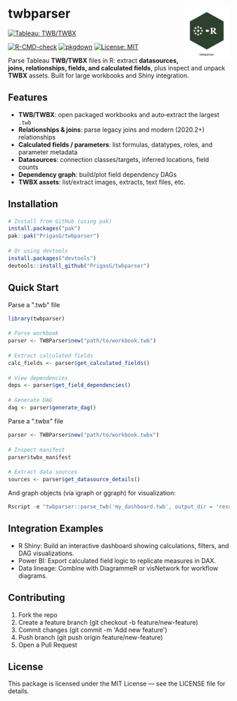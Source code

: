 # twbparser <a href="https://PrigasG.github.io/twbparser/"><img src="man/figures/README-logo.png" alt="twbparser logo" align="right" height="120"></a>

[![Tableau: TWB/TWBX](https://img.shields.io/badge/Tableau-TWB%2FTWBX-blue)](https://PrigasG.github.io/twbparser/)


[![R-CMD-check](https://github.com/%3CUSER%3E/twbparser/actions/workflows/R-CMD-check.yaml/badge.svg?branch=master)](https://github.com/%3CUSER%3E/twbparser/actions/workflows/R-CMD-check.yaml) [![pkgdown](https://github.com/%3CUSER%3E/twbparser/actions/workflows/pkgdown.yaml/badge.svg?branch=master)](https://%3CUSER%3E.github.io/twbparser/) [![License: MIT](https://img.shields.io/badge/License-MIT-yellow.svg)](LICENSE.md)

Parse Tableau **TWB/TWBX** files in R: extract **datasources, joins, relationships, fields, and calculated fields**, plus inspect and unpack **TWBX** assets. Built for large workbooks and Shiny integration.

## Features

-   **TWB/TWBX**: open packaged workbooks and auto‑extract the largest `.twb`
-   **Relationships & joins**: parse legacy joins and modern (2020.2+) relationships
-   **Calculated fields / parameters**: list formulas, datatypes, roles, and parameter metadata
-   **Datasources**: connection classes/targets, inferred locations, field counts
-   **Dependency graph**: build/plot field dependency DAGs
-   **TWBX assets**: list/extract images, extracts, text files, etc.

## Installation

``` r
# Install from GitHub (using pak)
install.packages("pak")
pak::pak("PrigasG/twbparser")

# Or using devtools
install.packages("devtools")
devtools::install_github("PrigasG/twbparser")
```

## Quick Start

Parse a ".twb" file

``` r
library(twbparser)

# Parse workbook
parser <- TWBParser$new("path/to/workbook.twb")

# Extract calculated fields
calc_fields <- parser$get_calculated_fields()

# View dependencies
deps <- parser$get_field_dependencies()

# Generate DAG
dag <- parser$generate_dag()
```

Parse a ".twbx" file

``` r
parser <- TWBParser$new("path/to/workbook.twbx")

# Inspect manifest
parser$twbx_manifest

# Extract data sources
sources <- parser$get_datasource_details()
```

And graph objects (via igraph or ggraph) for visualization:

``` r
Rscript -e "twbparser::parse_twb('my_dashboard.twb', output_dir = 'results/')"
```

## Integration Examples

-   R Shiny: Build an interactive dashboard showing calculations, filters, and DAG visualizations.
-   Power BI: Export calculated field logic to replicate measures in DAX.
-   Data lineage: Combine with DiagrammeR or visNetwork for workflow diagrams.

## Contributing

1.  Fork the repo
2.  Create a feature branch (git checkout -b feature/new-feature)
3.  Commit changes (git commit -m 'Add new feature')
4.  Push branch (git push origin feature/new-feature)
5.  Open a Pull Request

## License

This package is licensed under the MIT License — see the LICENSE file for details.
